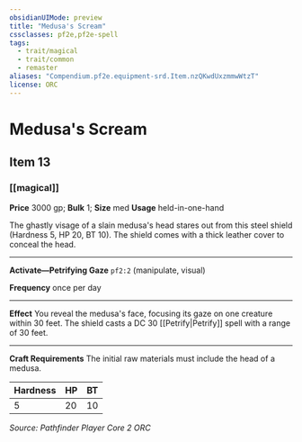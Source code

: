 ```yaml
---
obsidianUIMode: preview
title: "Medusa's Scream"
cssclasses: pf2e,pf2e-spell
tags:
  - trait/magical
  - trait/common
  - remaster
aliases: "Compendium.pf2e.equipment-srd.Item.nzQKwdUxzmmwWtzT"
license: ORC
---
```

# Medusa's Scream
## Item 13
### [[magical]]


**Price** 3000 gp; 
**Bulk** 1; **Size** med
**Usage** held-in-one-hand

The ghastly visage of a slain medusa's head stares out from this steel shield (Hardness 5, HP 20, BT 10). The shield comes with a thick leather cover to conceal the head.

* * *

**Activate—Petrifying Gaze** `pf2:2` (manipulate, visual)

**Frequency** once per day

* * *

**Effect** You reveal the medusa's face, focusing its gaze on one creature within 30 feet. The shield casts a DC 30 [[Petrify|Petrify]] spell with a range of 30 feet.

* * *

**Craft Requirements** The initial raw materials must include the head of a medusa.

  

| Hardness | HP | BT |
| --- | --- | --- |
| 5 | 20 | 10 |

*Source: Pathfinder Player Core 2*
*ORC*